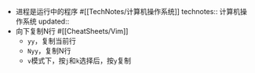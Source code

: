 - 进程是运行中的程序 #[[TechNotes/计算机操作系统]]
  technotes:: 计算机操作系统
  updated::
- 向下复制N行 #[[CheatSheets/Vim]]
	- `yy`，复制当前行
	- `Nyy`，复制N行
	- `v`模式下，按`j`和`k`选择后，按`y`复制